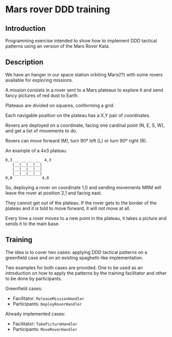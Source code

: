 # Mars rover DDD training

## Introduction

Programming exercise intended to show how to implement DDD tactical patterns
using an version of the Mars Rover Kata.

## Description

We have an hanger in our space station orbiting Mars(!?) with some rovers
available for exploring missions. 

A mission consists in a rover sent to a Mars plateaus to explore it and send
fancy pictures of red dust to Earth.

Plateaus are divided on squares, conforming a grid.

Each navigable position on the plateau has a X,Y pair of coordinates.

Rovers are deployed on a coordinate, facing one cardinal point (N, E, S, W), and
get a list of movements to do.

Rovers can move forward (M), turn 90º left (L) or turn 90º right (R).

An example of a 4x3 plateau.

```
0,3 __ __ __ __  4,3
   |__|__|__|__|
   |__|__|__|__|
   |__|__|__|__|
0,0             4,0
```

So, deploying a rover on coordinate 1,0 and sending movements MRM will leave the
rover at position 2,1 and facing east.

They cannot get out of the plateau. If the rover gets to the border of the
plateau and it is told to move forward, it will not move at all.

Every time a rover moves to a new point in the plateau, it takes a picture and
sends it to the main base.

## Training

The idea is to cover two cases: applying DDD tactical patterns on a greenfield
case and on an existing spaghetti-like implementation.

Two examples for both cases are provided. One to be used as an introduction on
how to apply the patterns by the training facilitator and other to be done by
participants.

Greenfield cases:

* Facilitator: `ReleaseMissionHandler`
* Participants: `DeployRoverHandler`

Already implemented cases:

* Facilitator: `TakePictureHandler`
* Participants: `MoveRoverHandler`

